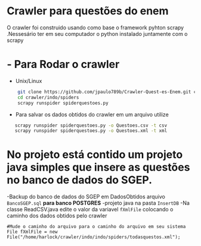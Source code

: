 # Crawler para questões do enem


O crawler foi construido usando como base o framework pyhton scrapy .Nessesário ter em seu computador o python instalado juntamente com o scrapy

  # - Para Rodar o crawler
  - Unix/Linux
```sh
    git clone https://github.com/jpaulo789b/Crawler-Quest-es-Enem.git crawler
    cd crawler/indo/spiders
    scrapy runspider spiderquestoes.py
```
  - Para salvar os dados obtidos do crawler em um arquivo utilize
 ```sh
    scrapy runspider spiderquestoes.py -o Questoes.csv -t csv
    scrapy runspider spiderquestoes.py -o Questoes.xml -t xml
 ```

# No projeto está contido um projeto java simples que insere as questões no banco de dados do SGEP.
-Backup do banco de dados do SGEP em DadosObtidos arquivo ```BancoSGEP.sql``` **para banco POSTGRES**
 -projeto java na pasta ```InsertDB```
 -Na classe ReadCSV.java edite o valor da variavel ```fXmlFile``` colocando o caminho dos dados obtidos pelo crawler
 ```
 #Mude o caminho do arquivo para o caminho do arquivo em seu sistema
 File fXmlFile = new File("/home/harlock/crawler/indo/indo/spiders/todasquestos.xml");
 ```
   

